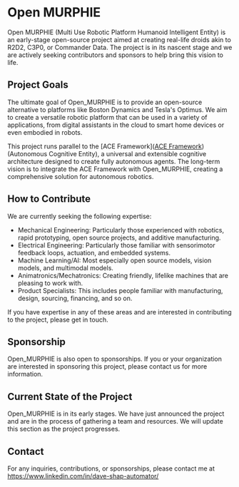 # Open MURPHIE

Open MURPHIE (Multi Use Robotic Platform Humanoid Intelligent Entity) is an early-stage open-source project aimed at creating real-life droids akin to R2D2, C3P0, or Commander Data. The project is in its nascent stage and we are actively seeking contributors and sponsors to help bring this vision to life.

## Project Goals

The ultimate goal of Open_MURPHIE is to provide an open-source alternative to platforms like Boston Dynamics and Tesla's Optimus. We aim to create a versatile robotic platform that can be used in a variety of applications, from digital assistants in the cloud to smart home devices or even embodied in robots.

This project runs parallel to the [ACE Framework]([ACE Framework](https://github.com/daveshap/ACE_Framework)) (Autonomous Cognitive Entity), a universal and extensible cognitive architecture designed to create fully autonomous agents. The long-term vision is to integrate the ACE Framework with Open_MURPHIE, creating a comprehensive solution for autonomous robotics.

## How to Contribute

We are currently seeking the following expertise:

- Mechanical Engineering: Particularly those experienced with robotics, rapid prototyping, open source projects, and additive manufacturing.
- Electrical Engineering: Particularly those familiar with sensorimotor feedback loops, actuation, and embedded systems.
- Machine Learning/AI: Most especially open source models, vision models, and multimodal models.
- Animatronics/Mechatronics: Creating friendly, lifelike machines that are pleasing to work with.
- Product Specialists: This includes people familiar with manufacturing, design, sourcing, financing, and so on.

If you have expertise in any of these areas and are interested in contributing to the project, please get in touch.

## Sponsorship

Open_MURPHIE is also open to sponsorships. If you or your organization are interested in sponsoring this project, please contact us for more information.

## Current State of the Project

Open_MURPHIE is in its early stages. We have just announced the project and are in the process of gathering a team and resources. We will update this section as the project progresses.

## Contact

For any inquiries, contributions, or sponsorships, please contact me at https://www.linkedin.com/in/dave-shap-automator/ 
